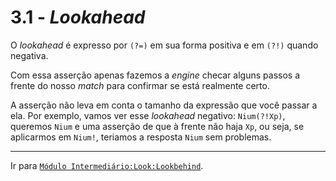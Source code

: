 # 3.1 - *Lookahead*

O *lookahead* é expresso por `(?=)` em sua forma positiva e em `(?!)` quando negativa.

Com essa asserção apenas fazemos a *engine* checar alguns passos a frente do nosso *match* para confirmar se está realmente certo.

A asserção não leva em conta o tamanho da expressão que você passar a ela. Por exemplo, vamos ver esse *lookahead* negativo: `Nium(?!Xp)`, queremos `Nium` e uma asserção de que à frente não haja `Xp`, ou seja, se aplicarmos em `Nium!`, teriamos a resposta `Nium` sem problemas.

---

Ir para [`Módulo Intermediário:Look:Lookbehind`](lookbehind.md).
